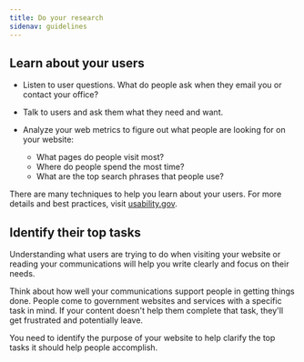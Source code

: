 ```yaml
---
title: Do your research
sidenav: guidelines
---
```


## Learn about your users

- Listen to user questions. What do people ask when they email you or contact your office?
- Talk to users and ask them what they need and want.
- Analyze your web metrics to figure out what people are looking for on your website:

  - What pages do people visit most?
  - Where do people spend the most time?
  - What are the top search phrases that people use?

There are many techniques to help you learn about your users. For more details and best practices, visit [usability.gov](http://www.usability.gov).

## Identify their top tasks

Understanding what users are trying to do when visiting your website or reading your communications will help you write clearly and focus on their needs.

Think about how well your communications support people in getting things done. People come to government websites and services with a specific task in mind. If your content doesn't help them complete that task, they'll get frustrated and potentially leave.

You need to identify the purpose of your website to help clarify the top tasks it should help people accomplish.
